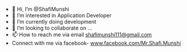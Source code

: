 - 👋 Hi, I’m @ShafiMunshi
- 👀 I’m interested in Application Developer
- 🌱 I’m currently doing development
- 💞️ I’m looking to collaborate on ...
- 📫 How to reach me via email shafimunshi111@gmail.com
- Connect with me via facebook- www.facebook.com/Mr.Shafi.Munshi

<!---
ShafiMunshi/ShafiMunshi is a ✨ special ✨ repository because its `README.md` (this file) appears on your GitHub profile.
You can click the Preview link to take a look at your changes.
--->
